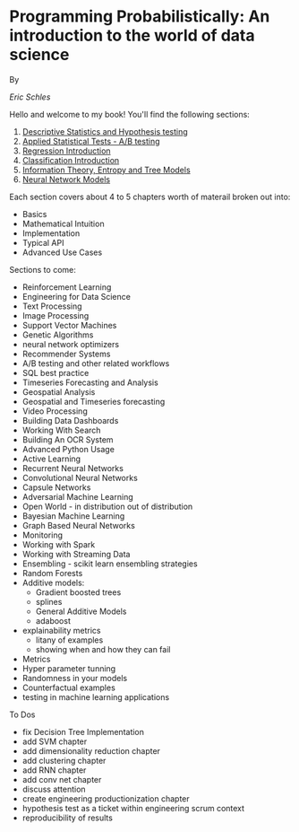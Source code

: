 # Programming Probabilistically: An introduction to the world of data science

By 

_Eric Schles_

Hello and welcome to my book!  You'll find the following sections:

1. [Descriptive Statistics and Hypothesis testing](https://github.com/EricSchles/datascience_book/blob/master/Statistical_Tests.ipynb)
2. [Applied Statistical Tests - A/B testing](https://github.com/EricSchles/datascience_book/blob/master/Applying%20Statistical%20Tests%20-%2002.ipynb)
3. [Regression Introduction](https://github.com/EricSchles/datascience_book/blob/master/regression2.ipynb)
4. [Classification Introduction](https://github.com/EricSchles/datascience_book/blob/master/An%20Introduction%20to%20Classification%20-%2004.ipynb)
5. [Information Theory, Entropy and Tree Models](https://github.com/EricSchles/datascience_book/blob/master/An%20Introduction%20To%20Information%20Theory.ipynb)
6. [Neural Network Models](https://github.com/EricSchles/datascience_book/blob/master/An%20Introduction%20to%20Neural%20Networks.ipynb)

Each section covers about 4 to 5 chapters worth of materail broken out into:

* Basics
* Mathematical Intuition
* Implementation
* Typical API
* Advanced Use Cases

Sections to come:

* Reinforcement Learning
* Engineering for Data Science
* Text Processing
* Image Processing
* Support Vector Machines
* Genetic Algorithms
* neural network optimizers
* Recommender Systems
* A/B testing and other related workflows
* SQL best practice
* Timeseries Forecasting and Analysis
* Geospatial Analysis
* Geospatial and Timeseries forecasting
* Video Processing
* Building Data Dashboards
* Working With Search
* Building An OCR System
* Advanced Python Usage
* Active Learning
* Recurrent Neural Networks
* Convolutional Neural Networks
* Capsule Networks
* Adversarial Machine Learning
* Open World - in distribution out of distribution
* Bayesian Machine Learning
* Graph Based Neural Networks
* Monitoring
* Working with Spark
* Working with Streaming Data
* Ensembling - scikit learn ensembling strategies
* Random Forests
* Additive models:
	* Gradient boosted trees
	* splines
	* General Additive Models
	* adaboost
* explainability metrics
	* litany of examples
	* showing when and how they can fail
* Metrics
* Hyper parameter tunning
* Randomness in your models
* Counterfactual examples
* testing in machine learning applications

To Dos

* fix Decision Tree Implementation
* add SVM chapter
* add dimensionality reduction chapter
* add clustering chapter
* add RNN chapter
* add conv net chapter
* discuss attention
* create engineering productionization chapter
* hypothesis test as a ticket within engineering scrum context
* reproducibility of results
